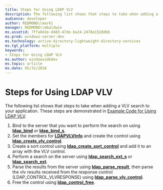 ```yaml
---
title: Steps for Using LDAP VLV
description: The following list shows that steps to take when adding a VLV search to your application. These steps are demonstrated in Example Code for Using LDAP VLV.
audience: developer
author: REDMOND\\markl
manager: REDMOND\\mbaldwin
ms.assetid: 7ffa843e-d483-47de-ba24-2478e1528dbb
ms.prod: windows-server-dev
ms.technology: active-directory-lightweight-directory-services
ms.tgt_platform: multiple
keywords:
- Steps for Using LDAP VLV
ms.author: windowssdkdev
ms.topic: article
ms.date: 05/31/2018
---
```


# Steps for Using LDAP VLV

The following list shows that steps to take when adding a VLV search to your application. These steps are demonstrated in [Example Code for Using LDAP VLV](example-code-for-using-ldap-vlv.md).

1.  Bind to the server that you want to perform the search on using [**ldap\_bind**](/previous-versions/windows/desktop/api/Winldap/nf-winldap-ldap_bind) or [**ldap\_bind\_s**](/previous-versions/windows/desktop/api/Winldap/nf-winldap-ldap_bind_s).
2.  Set the members for [**LDAPVLVInfo**](/previous-versions/windows/desktop/api/Winldap/ns-winldap-ldapvlvinfo) and create the control using [**ldap\_create\_vlv\_control**](/previous-versions/windows/desktop/api/Winldap/nf-winldap-ldap_create_vlv_controla).
3.  Create a sort control using [**ldap\_create\_sort\_control**](/previous-versions/windows/desktop/api/Winldap/nf-winldap-ldap_create_sort_control) and add it to an array with the VLV control.
4.  Perform a search on the server using [**ldap\_search\_ext\_s**](/previous-versions/windows/desktop/api/Winldap/nf-winldap-ldap_search_ext_s) or [**ldap\_search\_ext**](/previous-versions/windows/desktop/api/Winldap/nf-winldap-ldap_search_ext).
5.  Parse the results from the server using [**ldap\_parse\_result**](/previous-versions/windows/desktop/api/Winldap/nf-winldap-ldap_parse_result), then parse the vlv results received from the response control (LDAP\_CONTROL\_VLVRESPONSE) using [**ldap\_parse\_vlv\_control**](/previous-versions/windows/desktop/api/Winldap/nf-winldap-ldap_parse_vlv_controla).
6.  Free the control using [**ldap\_control\_free**](/previous-versions/windows/desktop/api/Winldap/nf-winldap-ldap_control_free).

 

 





